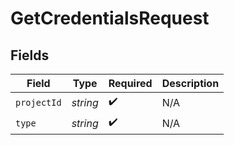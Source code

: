 # GetCredentialsRequest


## Fields

| Field              | Type               | Required           | Description        |
| ------------------ | ------------------ | ------------------ | ------------------ |
| `projectId`        | *string*           | :heavy_check_mark: | N/A                |
| `type`             | *string*           | :heavy_check_mark: | N/A                |